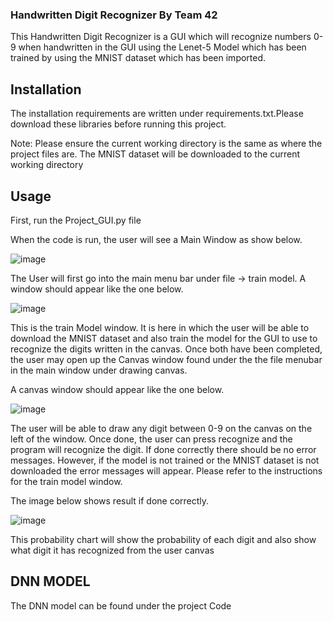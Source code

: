 ### Handwritten Digit Recognizer By Team 42
This Handwritten Digit Recognizer is a GUI which will recognize numbers 0-9 when handwritten in the GUI using the Lenet-5 Model which has been trained by using the MNIST dataset which has been imported.
## Installation
The installation requirements are written under requirements.txt.Please download these libraries before running this project.

Note:
Please ensure the current working directory is the same as where the project files are. The MNIST dataset will be downloaded to the current working directory

## Usage

First, run the Project_GUI.py file  

When the code is run, the user will see a Main Window as show below.

![image](https://user-images.githubusercontent.com/68887738/116235621-33cca900-a7b2-11eb-99a4-7826961d27e7.png)

The User will first go into the main menu bar under file -> train model. A window should appear like the one below.

![image](https://user-images.githubusercontent.com/68887738/116236247-f0266f00-a7b2-11eb-9c61-75d91c98ef0c.png)

This is the train Model window. It is here in which the user will be able to download the MNIST dataset and also train the model for the GUI to use to recognize the digits written in the canvas. Once both have been completed, the user may open up the Canvas window found under the the file menubar in the main window under drawing canvas.

A canvas window should appear like the one below.

![image](https://user-images.githubusercontent.com/68887738/116237155-f9640b80-a7b3-11eb-8e9d-4fb2d5b2bfe9.png)

The user will be able to draw any digit between 0-9 on the canvas on the left of the window. Once done, the user can press recognize and the program will recognize the digit. If done correctly there should be no error messages. However, if the model is not trained or the MNIST dataset is not downloaded the error messages will appear. Please refer to the instructions for the train model window. 

The image below shows result if done correctly.

![image](https://user-images.githubusercontent.com/68887738/116257240-fc68f700-a7c7-11eb-9d42-b32002ea77f2.png)

This probability chart will show the probability of each digit and also show what digit it has recognized from the user canvas

## DNN MODEL

The DNN model can be found under the project Code

